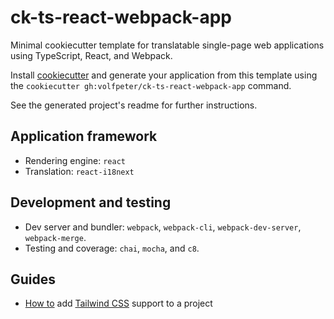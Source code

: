 # ck-ts-react-webpack-app

Minimal cookiecutter template for translatable single-page web applications using TypeScript, React, and Webpack.

Install [cookiecutter](https://cookiecutter.readthedocs.io/) and generate your application from this template using the `cookiecutter gh:volfpeter/ck-ts-react-webpack-app` command.

See the generated project's readme for further instructions.

## Application framework

-   Rendering engine: `react`
-   Translation: `react-i18next`

## Development and testing

-   Dev server and bundler: `webpack`, `webpack-cli`, `webpack-dev-server`, `webpack-merge`.
-   Testing and coverage: `chai`, `mocha`, and `c8`.

## Guides

-   [How to](./guides/tailwindcss.md) add [Tailwind CSS](https://tailwindcss.com/) support to a project

